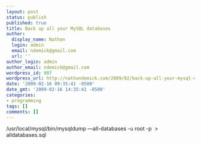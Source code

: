 ```yaml
---
layout: post
status: publish
published: true
title: Back up all your MySQL databases
author:
  display_name: Nathan
  login: admin
  email: ndemick@gmail.com
  url: ''
author_login: admin
author_email: ndemick@gmail.com
wordpress_id: 907
wordpress_url: http://nathandemick.com/2009/02/back-up-all-your-mysql-databases/
date: '2009-02-16 09:35:41 -0500'
date_gmt: '2009-02-16 14:35:41 -0500'
categories:
- programming
tags: []
comments: []
---
```

<p>/usr/local/mysql/bin/mysqldump &#8212;all-databases -u root -p  &gt; alldatabases.sql</p>
